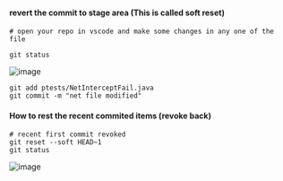 #### revert the commit to stage area (This is called soft reset)

```
# open your repo in vscode and make some changes in any one of the file

git status
```

![image](https://github.com/user-attachments/assets/1807cce5-6a9d-462b-91cf-ac1cc118a0a2)

```
git add ptests/NetInterceptFail.java
git commit -m "net file modified"
```

#### How to rest the recent commited items (revoke back)

```
# recent first commit revoked
git reset --soft HEAD~1
git status

```
![image](https://github.com/user-attachments/assets/9083e77f-b852-4287-b984-973319abfd6c)
